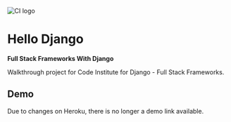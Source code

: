 ![CI logo](https://codeinstitute.s3.amazonaws.com/fullstack/ci_logo_small.png)

# Hello Django

**Full Stack Frameworks With Django**

Walkthrough project for Code Institute for Django - Full Stack Frameworks.

## Demo

Due to changes on Heroku, there is no longer a demo link available.
